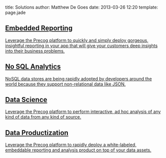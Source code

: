 title: Solutions
author: Matthew De Goes
date: 2013-03-26 12:20
template: page.jade

<div class="four-columns">
    <a href="/solutions/embedded-reporting/" class="dark-background">
        <h2>Embedded Reporting</h2>
        <p>Leverage the Precog platform to quickly and simply deploy gorgeous, insightful reporting in your app that will give your customers deep insights into their business problems.</p>
    </a>
</div>
<div class="four-columns">
    <a  href="/solutions/no-sql-analytics/"class="dark-background">
        <h2>No SQL Analytics</h2>
        <p>NoSQL data stores are being rapidly adopted by developers around the world because they support non-relational data like JSON.</p>
    </a>
</div>
<div class="four-columns">
    <a  href="/solutions/data-science/"class="dark-background">
        <h2>Data Science</h2>
        <p>Leverage the Precog platform to perform interactive, ad hoc analysis of any kind of data from any kind of source.</p>
    </a>
</div>
<div class="four-columns-end">
    <a  href="/solutions/data-productization/"class="dark-background">
        <h2>Data Productization</h2>
        <p>Leverage the Precog platform to rapidly deploy a white-labeled, embeddable reporting and analysis product on top of your data assets.</p>
    </a>
</div>
<div class="clear-left"></div>